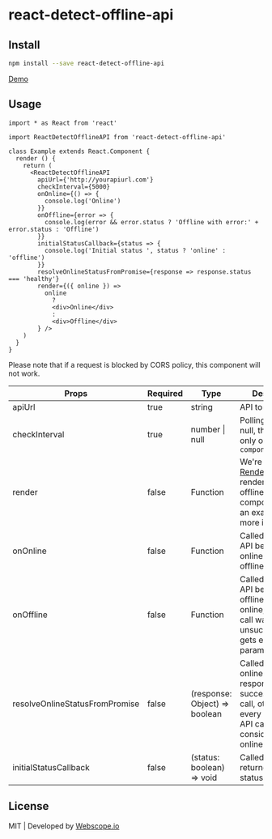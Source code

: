 # react-detect-offline-api

## Install

```bash
npm install --save react-detect-offline-api
```

[Demo](https://webscopeio.github.io/react-detect-offline-api/)

## Usage

```tsx
import * as React from 'react'

import ReactDetectOfflineAPI from 'react-detect-offline-api'

class Example extends React.Component {
  render () {
    return (
      <ReactDetectOfflineAPI
        apiUrl={'http://yourapiurl.com'}
        checkInterval={5000}
        onOnline={() => {
          console.log('Online')
        }}
        onOffline={error => {
          console.log(error && error.status ? 'Offline with error:' + error.status : 'Offline')
        }}
        initialStatusCallback={status => {
          console.log('Initial status ', status ? 'online' : 'offline')
        }}
        resolveOnlineStatusFromPromise={response => response.status === 'healthy'}
        render={({ online }) =>
          online
            ?
            <div>Online</div>
            :
            <div>Offline</div>
        } />
    )
  }
}
```

Please note that if a request is blocked by CORS policy, this component will not work.      

| Props | Required | Type | Description |
| ----- | -------- | ---- | ----------- |
| apiUrl | true | string | API to check |
| checkInterval | true | number &#124; null | Polling interval. If null, there will be only one check on `componentDidMount` |
| render | false | Function | We're using [Render Props](https://reactjs.org/docs/render-props.html) to render online of offline component. See an example for more info. |
| onOnline | false | Function | Called once an API becomes online and was offline |
| onOffline | false | Function | Called once an API becomes offline and was online, in case API call was unsuccessful, it gets error as parameter|
| resolveOnlineStatusFromPromise | false | (response: Object) => boolean | Called to detect online status from response after successful API call, otherwise every successful API call would be considered as online status |
| initialStatusCallback | false | (status: boolean) => void | Calledback that returnes an initial status |
   
## License

MIT | Developed by [Webscope.io](https://webscope.io)
